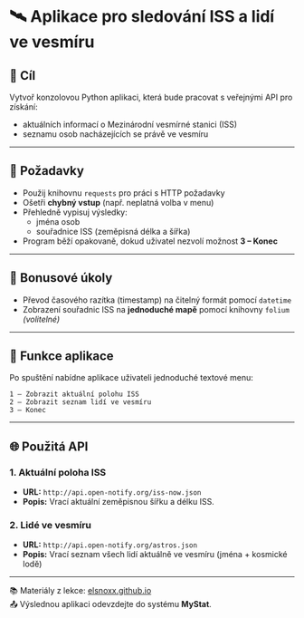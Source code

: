 # 🛰️ Aplikace pro sledování ISS a lidí ve vesmíru

## 🎯 Cíl
Vytvoř konzolovou Python aplikaci, která bude pracovat s veřejnými API pro získání:
- aktuálních informací o Mezinárodní vesmírné stanici (ISS)
- seznamu osob nacházejících se právě ve vesmíru

---

## 🔧 Požadavky
- Použij knihovnu `requests` pro práci s HTTP požadavky
- Ošetři **chybný vstup** (např. neplatná volba v menu)
- Přehledně vypisuj výsledky:
  - jména osob
  - souřadnice ISS (zeměpisná délka a šířka)
- Program běží opakovaně, dokud uživatel nezvolí možnost **3 – Konec**

---

## 🌟 Bonusové úkoly
- Převod časového razítka (timestamp) na čitelný formát pomocí `datetime`
- Zobrazení souřadnic ISS na **jednoduché mapě** pomocí knihovny `folium` *(volitelné)*

---

## 🧭 Funkce aplikace
Po spuštění nabídne aplikace uživateli jednoduché textové menu:

```
1 – Zobrazit aktuální polohu ISS  
2 – Zobrazit seznam lidí ve vesmíru  
3 – Konec  
```

---

## 🌐 Použitá API

### 1. Aktuální poloha ISS  
- **URL:** `http://api.open-notify.org/iss-now.json`  
- **Popis:** Vrací aktuální zeměpisnou šířku a délku ISS.

### 2. Lidé ve vesmíru  
- **URL:** `http://api.open-notify.org/astros.json`  
- **Popis:** Vrací seznam všech lidí aktuálně ve vesmíru (jména + kosmické lodě)

---

📚 Materiály z lekce: [elsnoxx.github.io](https://elsnoxx.github.io)  
📤 Výslednou aplikaci odevzdejte do systému **MyStat**.
